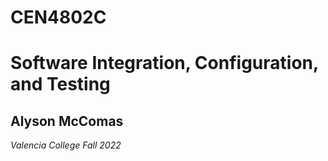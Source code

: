 # CEN4802C
# Software Integration, Configuration, and Testing
## Alyson McComas
*Valencia College*
*Fall 2022*
